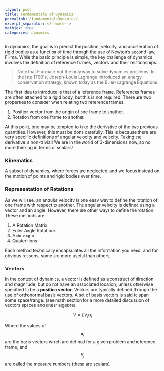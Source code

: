 ```yaml
---
layout: post
title: Fundamentals of Dynamics
permalink: /fundamentalsDynamics/
excerpt_separator: <!--more-->
mathjax: true
categories: dynamics
---
```


In dynamics, the goal is to predict the position, velocity, and acceleration of rigid bodies as a function of time through the use of Newton’s second law, F=ma. While the basic principle is simple, the key challenge of dynamics involves the definition of reference frames, vectors, and their relationships. 

> Note that F = ma is not the only way to solve dynamics problems! In the late 1700's, Joseph-Louis Lagrange introduced an energy conservation strategy, known today as the Euler-Lagrange Equations. 

<!--more-->

The first idea to introduce is that of a reference frame. References frames are often attached to a rigid body, but this is not required. There are two properties to consider when relating two reference frames. 
1.	Position vector from the origin of one frame to another.
2.	Rotation from one frame to another.

At this point, one may be tempted to take the derivative of the two previous quantities. However, this must be done carefully. This is because there are very specific definitions of angular velocity and velocity. Taking the derivative is non-trivial! We are in the world of 3-dimensions now, so no more thinking in terms of scalars!

### Kinematics

A subset of dynamics, where forces are neglected, and we focus instead on the motion of points and rigid bodies over time.

### Representation of Rotations

As we will see, an angular velocity is one easy way to define the rotation of one frame with respect to another. The angular velocity is defined using a vector and an angle. However, there are other ways to define the rotation. These methods are:
1.	A Rotation Matrix
2.	Euler Angle Rotations
3.	Axis-angle
4.	Quaternions

Each method technically encapsulates all the information you need, and for obvious reasons, some are more useful than others. 

### Vectors

In the context of dynamics, a vector is defined as a construct of direction and magnitude, but do not have an associated location, unless otherwise specified to be a **position vector**. Vectors are typically defined through the use of orthonormal basis vectors. A set of basis vectors is said to span some space/range. (see math section for a more detailed discussion of vectors spaces and linear algebra).

$$V=\sum V_i\alpha_i$$

Where the values of $$\alpha_i$$ are the basis vectors which are defined for a given problem and reference frame, and $$V_i$$ are called the measure numbers (these are scalars).





